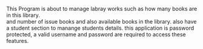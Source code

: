 This Program is about to manage labray works such as how many books are in this library.
<br>
and number of issue books and also available books in the library.
also have a student section to manange students details. this application is password protected, a valid username and password 
are required to access these features.
